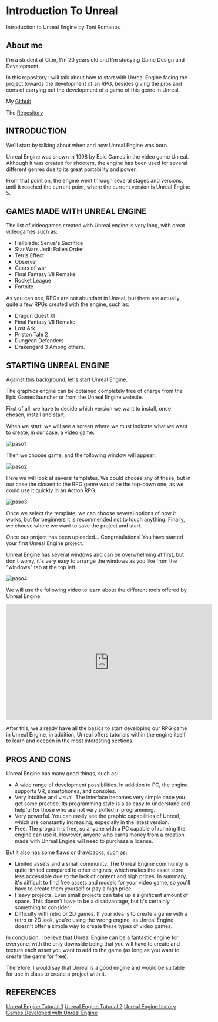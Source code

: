 # Introduction To Unreal
Introduction to Unreal Engine by Toni Romanos

## About me
I'm a student at Citm, I'm 20 years old and I'm studying Game Design and Development.

In this repository I will talk about how to start with Unreal Engine facing the project towards the development of an RPG, besides giving the pros and cons of carrying out the development of a game of this genre in Unreal.

My [Github](https://github.com/Toto-RR)

The [Repository](https://github.com/Toto-RR/IntroductionToUnreal.github.io.git)

## INTRODUCTION
We'll start by talking about when and how Unreal Engine was born.

Unreal Engine was shown in 1998 by Epic Games in the video game Unreal. Although it was created for shooters, the engine has been used for several different genres due to its great portability and power.

From that point on, the engine went through several stages and versions, until it reached the current point, where the current version is Unreal Engine 5.

## GAMES MADE WITH UNREAL ENGINE
The list of videogames created with Unreal engine is very long, with great videogames such as: 
- Hellblade: Senua's Sacrifice
- Star Wars Jedi: Fallen Order
- Tetris Effect
- Observer
- Gears of war
- Final Fantasy VII Remake
- Rocket League
- Fortnite

As you can see, RPGs are not abundant in Unreal, but there are actually quite a few RPGs created with the engine, such as: 
- Dragon Quest XI 
- Final Fantasy VII Remake
- Lost Ark
- Priston Tale 2
- Dungeon Defenders
- Drakengard 3
Among others.

## STARTING UNREAL ENGINE
Against this background, let's start Unreal Engine.

The graphics engine can be obtained completely free of charge from the Epic Games launcher or from the Unreal Engine website.

First of all, we have to decide which version we want to install, once chosen, install and start.

When we start, we will see a screen where we must indicate what we want to create, in our case, a video game.

![paso1](https://github.com/Toto-RR/IntroductionToUnreal.github.io/assets/99719601/79e13406-0bc7-43f1-bd96-b09102bd908c)

Then we choose game, and the following window will appear:

![paso2](https://github.com/Toto-RR/IntroductionToUnreal.github.io/assets/99719601/5190eb4e-63c2-4142-b2ea-eb0657429201)

Here we will look at several templates. We could choose any of these, but in our case the closest to the RPG genre would be the top-down one, as we could use it quickly in an Action RPG.

![paso3](https://github.com/Toto-RR/IntroductionToUnreal.github.io/assets/99719601/229a7fe8-900c-437f-94c8-3d997a1bc0ce)

Once we select the template, we can choose several options of how it works, but for beginners it is recommended not to touch anything. Finally, we choose where we want to save the project and start.

Once our project has been uploaded... Congratulations! You have started your first Unreal Engine project.

Unreal Engine has several windows and can be overwhelming at first, but don't worry, it's very easy to arrange the windows as you like from the "windows" tab at the top left.

![paso4](https://github.com/Toto-RR/IntroductionToUnreal.github.io/assets/99719601/939dc9df-ec6b-4466-8444-64fce8bf9315)

We will use the following video to learn about the different tools offered by Unreal Engine:

<iframe width="560" height="315" src="https://www.youtube.com/embed/i-mT7Zpm8kU" title="YouTube video player" frameborder="0" allow="accelerometer; autoplay; clipboard-write; encrypted-media; gyroscope; picture-in-picture; web-share" allowfullscreen></iframe>

After this, we already have all the basics to start developing our RPG game in Unreal Engine, in addition, Unreal offers tutorials within the engine itself to learn and deepen in the most interesting sections.

## PROS AND CONS

Unreal Engine has many good things, such as:

- A wide range of development possibilities. In addition to PC, the engine supports VR, smartphones, and consoles.
- Very intuitive and visual. The interface becomes very simple once you get some practice. Its programming style is also easy to understand and helpful for those who are not very skilled in programming.
- Very powerful. You can easily see the graphic capabilities of Unreal, which are constantly increasing, especially in the latest version.
- Free. The program is free, so anyone with a PC capable of running the engine can use it. However, anyone who earns money from a creation made with Unreal Engine will need to purchase a license.

But it also has some flaws or drawbacks, such as:

- Limited assets and a small community. The Unreal Engine community is quite limited compared to other engines, which makes the asset store less accessible due to the lack of content and high prices. In summary, it's difficult to find free assets and models for your video game, so you'll have to create them yourself or pay a high price.
- Heavy projects. Even small projects can take up a significant amount of space. This doesn't have to be a disadvantage, but it's certainly something to consider.
- Difficulty with retro or 2D games. If your idea is to create a game with a retro or 2D look, you're using the wrong engine, as Unreal Engine doesn't offer a simple way to create these types of video games.

In conclusion, I believe that Unreal Engine can be a fantastic engine for everyone, with the only downside being that you will have to create and texture each asset you want to add to the game (as long as you want to create the game for free).

Therefore, I would say that Unreal is a good engine and would be suitable for use in class to create a project with it.

## REFERENCES

[Unreal Engine Tutorial 1](https://youtu.be/Bx63ccSpBO0)
[Unreal Engine Tutorial 2](https://youtu.be/i-mT7Zpm8kU)
[Unreal Engine history](https://es.wikipedia.org/wiki/Unreal_Engine#Videojuegos_que_utilizan_Unreal_Engine)
[Games Developed with Unreal Engine](https://es.wikipedia.org/wiki/Anexo:Videojuegos_que_usan_Unreal_Engine)

